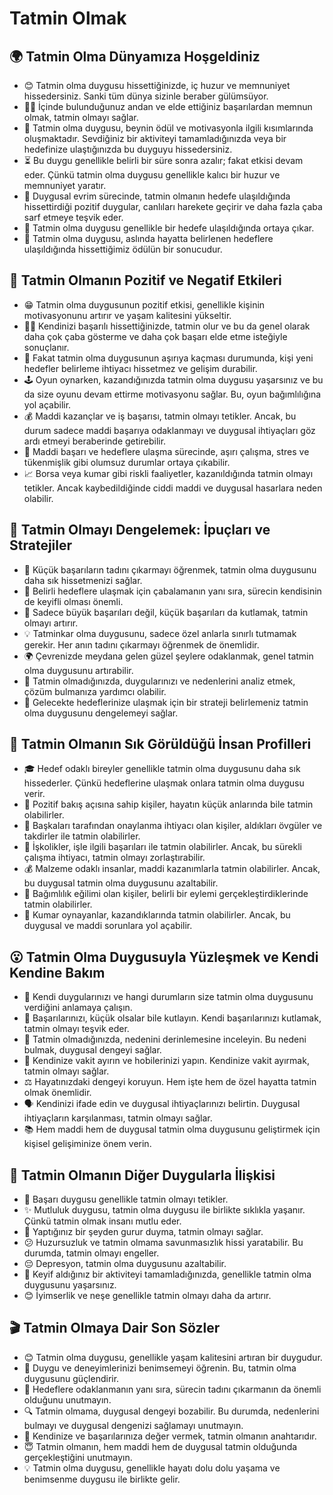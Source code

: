 # Tatmin Olmak

## 🌍 Tatmin Olma Dünyamıza Hoşgeldiniz

* 😊 Tatmin olma duygusu hissettiğinizde, iç huzur ve memnuniyet hissedersiniz. Sanki tüm dünya sizinle beraber gülümsüyor.
* 🧘‍♀️ İçinde bulunduğunuz andan ve elde ettiğiniz başarılardan memnun olmak, tatmin olmayı sağlar.
* 🧠 Tatmin olma duygusu, beynin ödül ve motivasyonla ilgili kısımlarında oluşmaktadır. Sevdiğiniz bir aktiviteyi tamamladığınızda veya bir hedefinize ulaştığınızda bu duyguyu hissedersiniz.
* ⏳ Bu duygu genellikle belirli bir süre sonra azalır; fakat etkisi devam eder. Çünkü tatmin olma duygusu genellikle kalıcı bir huzur ve memnuniyet yaratır.
* 🌳 Duygusal evrim sürecinde, tatmin olmanın hedefe ulaşıldığında hissettirdiği pozitif duygular, canlıları harekete geçirir ve daha fazla çaba sarf etmeye teşvik eder.
* 🎯 Tatmin olma duygusu genellikle bir hedefe ulaşıldığında ortaya çıkar.
* 🤔 Tatmin olma duygusu, aslında hayatta belirlenen hedeflere ulaşıldığında hissettiğimiz ödülün bir sonucudur.

## 💫 Tatmin Olmanın Pozitif ve Negatif Etkileri

* 😁 Tatmin olma duygusunun pozitif etkisi, genellikle kişinin motivasyonunu artırır ve yaşam kalitesini yükseltir.
* 🏃‍♂️ Kendinizi başarılı hissettiğinizde, tatmin olur ve bu da genel olarak daha çok çaba gösterme ve daha çok başarı elde etme isteğiyle sonuçlanır.
* 🚫 Fakat tatmin olma duygusunun aşırıya kaçması durumunda, kişi yeni hedefler belirleme ihtiyacı hissetmez ve gelişim durabilir.
* 🕹️ Oyun oynarken, kazandığınızda tatmin olma duygusu yaşarsınız ve bu da size oyunu devam ettirme motivasyonu sağlar. Bu, oyun bağımlılığına yol açabilir.
* 💰 Maddi kazançlar ve iş başarısı, tatmin olmayı tetikler. Ancak, bu durum sadece maddi başarıya odaklanmayı ve duygusal ihtiyaçları göz ardı etmeyi beraberinde getirebilir.
* 🍹 Maddi başarı ve hedeflere ulaşma sürecinde, aşırı çalışma, stres ve tükenmişlik gibi olumsuz durumlar ortaya çıkabilir.
* 📈 Borsa veya kumar gibi riskli faaliyetler, kazanıldığında tatmin olmayı tetikler. Ancak kaybedildiğinde ciddi maddi ve duygusal hasarlara neden olabilir.

## 🚀 Tatmin Olmayı Dengelemek: İpuçları ve Stratejiler

* 🤲 Küçük başarıların tadını çıkarmayı öğrenmek, tatmin olma duygusunu daha sık hissetmenizi sağlar.
* 🏹 Belirli hedeflere ulaşmak için çabalamanın yanı sıra, sürecin kendisinin de keyifli olması önemli.
* 🥇 Sadece büyük başarıları değil, küçük başarıları da kutlamak, tatmin olmayı artırır.
* 💡 Tatminkar olma duygusunu, sadece özel anlarla sınırlı tutmamak gerekir. Her anın tadını çıkarmayı öğrenmek de önemlidir.
* 🌍 Çevrenizde meydana gelen güzel şeylere odaklanmak, genel tatmin olma duygusunu artırabilir.
* 🤔 Tatmin olmadığınızda, duygularınızı ve nedenlerini analiz etmek, çözüm bulmanıza yardımcı olabilir.
* 🎯 Gelecekte hedeflerinize ulaşmak için bir strateji belirlemeniz tatmin olma duygusunu dengelemeyi sağlar.

## 🔎 Tatmin Olmanın Sık Görüldüğü İnsan Profilleri

* 🎓 Hedef odaklı bireyler genellikle tatmin olma duygusunu daha sık hissederler. Çünkü hedeflerine ulaşmak onlara tatmin olma duygusu verir.
* 🌈 Pozitif bakış açısına sahip kişiler, hayatın küçük anlarında bile tatmin olabilirler.
* 👏 Başkaları tarafından onaylanma ihtiyacı olan kişiler, aldıkları övgüler ve takdirler ile tatmin olabilirler.
* 💼 İşkolikler, işle ilgili başarıları ile tatmin olabilirler. Ancak, bu sürekli çalışma ihtiyacı, tatmin olmayı zorlaştırabilir.
* 💰 Malzeme odaklı insanlar, maddi kazanımlarla tatmin olabilirler. Ancak, bu duygusal tatmin olma duygusunu azaltabilir.
* 💉 Bağımlılık eğilimi olan kişiler, belirli bir eylemi gerçekleştirdiklerinde tatmin olabilirler.
* 🎲 Kumar oynayanlar, kazandıklarında tatmin olabilirler. Ancak, bu duygusal ve maddi sorunlara yol açabilir.

## 😮 Tatmin Olma Duygusuyla Yüzleşmek ve Kendi Kendine Bakım

* 🧐 Kendi duygularınızı ve hangi durumların size tatmin olma duygusunu verdiğini anlamaya çalışın.
* 🎉 Başarılarınızı, küçük olsalar bile kutlayın. Kendi başarılarınızı kutlamak, tatmin olmayı teşvik eder.
* 🔎 Tatmin olmadığınızda, nedenini derinlemesine inceleyin. Bu nedeni bulmak, duygusal dengeyi sağlar.
* 🎈 Kendinize vakit ayırın ve hobilerinizi yapın. Kendinize vakit ayırmak, tatmin olmayı sağlar.
* ⚖️ Hayatınızdaki dengeyi koruyun. Hem işte hem de özel hayatta tatmin olmak önemlidir.
* 🗣️ Kendinizi ifade edin ve duygusal ihtiyaçlarınızı belirtin. Duygusal ihtiyaçların karşılanması, tatmin olmayı sağlar.
* 📚 Hem maddi hem de duygusal tatmin olma duygusunu geliştirmek için kişisel gelişiminize önem verin.

## 💓 Tatmin Olmanın Diğer Duygularla İlişkisi

* 🎉 Başarı duygusu genellikle tatmin olmayı tetikler.
* ✨ Mutluluk duygusu, tatmin olma duygusu ile birlikte sıklıkla yaşanır. Çünkü tatmin olmak insanı mutlu eder.
* 🥳 Yaptığınız bir şeyden gurur duyma, tatmin olmayı sağlar.
* 😕 Huzursuzluk ve tatmin olmama savunmasızlık hissi yaratabilir. Bu durumda, tatmin olmayı engeller.
* 😔 Depresyon, tatmin olma duygusunu azaltabilir.
* 🌈 Keyif aldığınız bir aktiviteyi tamamladığınızda, genellikle tatmin olma duygusunu yaşarsınız.
* 😊 İyimserlik ve neşe genellikle tatmin olmayı daha da artırır.

## 🎬 Tatmin Olmaya Dair Son Sözler

* 😊 Tatmin olma duygusu, genellikle yaşam kalitesini artıran bir duygudur.
* 🙌 Duygu ve deneyimlerinizi benimsemeyi öğrenin. Bu, tatmin olma duygusunu güçlendirir.
* 🏹 Hedeflere odaklanmanın yanı sıra, sürecin tadını çıkarmanın da önemli olduğunu unutmayın.
* 🔍 Tatmin olmama, duygusal dengeyi bozabilir. Bu durumda, nedenlerini bulmayı ve duygusal dengenizi sağlamayı unutmayın.
* 🌟 Kendinize ve başarılarınıza değer vermek, tatmin olmanın anahtarıdır.
* 😇 Tatmin olmanın, hem maddi hem de duygusal tatmin olduğunda gerçekleştiğini unutmayın.
* 💡 Tatmin olma duygusu, genellikle hayatı dolu dolu yaşama ve benimsenme duygusu ile birlikte gelir.
